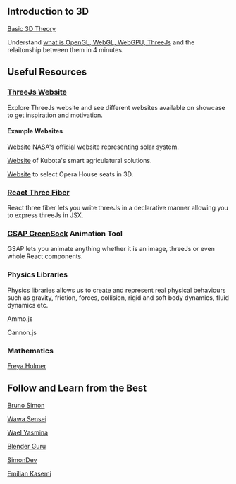 ## Introduction to 3D

[Basic 3D Theory](https://developer.mozilla.org/en-US/docs/Games/Techniques/3D_on_the_web/Basic_theory)

Understand [what is OpenGL, WebGL, WebGPU, ThreeJs](https://www.youtube.com/watch?v=6AHpdQCrf_Q) and the relaitonship between them in 4 minutes.

## Useful Resources

### [ThreeJs Website](https://threejs.org/)

Explore ThreeJs website and see different websites available on showcase to get inspiration and motivation.

#### Example Websites

[Website](https://eyes.nasa.gov/apps/solar-system/#/home) NASA's official website representing solar system.

[Website](https://www.kubota.com/futurecube/) of Kubota's smart agriculatural solutions.

[Website](https://vrseat.vercel.app/) to select Opera House seats in 3D.

### [React Three Fiber](https://docs.pmnd.rs/react-three-fiber/getting-started/introduction)

React three fiber lets you write threeJs in a declarative manner allowing you to express threeJs in JSX.

### [GSAP GreenSock](https://greensock.com/) Animation Tool

GSAP lets you animate anything whether it is an image, threeJs or even whole React components.

### Physics Libraries

Physics libraries allows us to create and represent real physical behaviours such as gravity, friction, forces, collision, rigid and soft body dynamics, fluid dynamics etc.

Ammo.js

Cannon.js

### Mathematics

[Freya Holmer](https://www.youtube.com/watch?v=fjOdtSu4Lm4&list=PLImQaTpSAdsArRFFj8bIfqMk2X7Vlf3XF)

## Follow and Learn from the Best

[Bruno Simon](https://twitter.com/bruno_simon?ref_src=twsrc%5Egoogle%7Ctwcamp%5Eserp%7Ctwgr%5Eauthor)

[Wawa Sensei](https://www.youtube.com/@WawaSensei)

[Wael Yasmina](https://www.youtube.com/@WaelYasmina/videos)

[Blender Guru](https://www.youtube.com/@blenderguru/videos)

[SimonDev](https://www.youtube.com/@simondev758/videos)

[Emilian Kasemi](https://www.youtube.com/@the_rings_of_saturn/videos)
